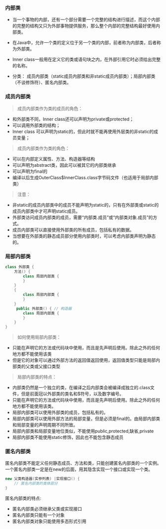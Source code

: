 ### 内部类

- 当一个事物的内部，还有一个部分需要一个完整的结构进行描述，而这个内部的完整的结构又只为外部事物提供服务，那么整个内部的完整结构最好使用内部类。

- 在Java中，允许一个类的定义位于另一个类的内部，前者称为内部类，后者称为外部类。
- Inner class一般用在定义它的类或语句块之内，在外部引用它时必须给出完整的名称。
- 分类： 成员内部类（static成员内部类和非static成员内部类）；局部内部类（不谈修饰符）、匿名内部类。

### 成员内部类

> 成员内部类作为类的成员的角色：

- 和外部类不同，Inner class还可以声明为private或protected；
- 可以调用外部类的结构；
- Inner class 可以声明为static的，但此时就不能再使用外层类的非static的成员变量；

> 成员内部类作为类的角色：

- 可以在内部定义属性、方法、构造器等结构
- 可以声明为abstract类，因此可以被其它的内部类继承
- 可以声明为final的
- 编译以后生成OuterClass$InnerClass.class字节码文件（也适用于局部内部类）

> 注意：

- 非static的成员内部类中的成员不能声明为static的，只有在外部类或static的成员内部类中才可声明static成员。
- 外部类访问成员内部类的成员，需要“内部类.成员”或“内部类对象.成员”的方式。
- 成员内部类可以直接使用外部类的所有成员，包括私有的数据。
- 当想要在外部类的静态成员部分使用内部类时，可以考虑内部类声明为静态的。

### 局部内部类

```java
class 外部类 {
	方法() {
		class 局部内部类 {
		}
	}
	{
		class 局部内部类 {
		}
	}
     public 外部类() { // 构造器
        class 局部内部类 {
        }
    }
}
```

> 如何使用局部内部类：

- 只能在声明它的方法或代码块中使用，而且是先声明后使用。除此之外的任何地方都不能使用该类
- 但是它的对象可以通过外部方法的返回值返回使用，返回值类型只能是局部内部类的父类或父接口类型

> 局部内部类的特点：

- 内部类仍然是一个独立的类，在编译之后内部类会被编译成独立的.class文件，但是前面冠以外部类的类名和$符号，以及数字编号。
- 只能在声明它的方法或代码块中使用，而且是先声明后使用。除此之外的任何地方都不能使用该类。
- 局部内部类可以使用外部类的成员，包括私有的。
- 局部内部类可以使用外部方法的局部变量，但是必须是final的。由局部内部类和局部变量的声明周期不同所致。
- 局部内部类和局部变量地位类似，不能使用public,protected,缺省,private
- 局部内部类不能使用static修饰，因此也不能包含静态成员

### 匿名内部类

匿名内部类不能定义任何静态成员、方法和类，只能创建匿名内部类的一个实例。一个匿名内部类一定是在new的后面，用其隐含实现一个接口或实现一个类。

```java
new 父类构造器(实参列表) |实现接口() {
	// 匿名内部类的类体部分
}
```

匿名内部类的特点:

- 匿名内部类必须继承父类或实现接口
- 匿名内部类只能有一个对象
- 匿名内部类对象只能使用多态形式引用

